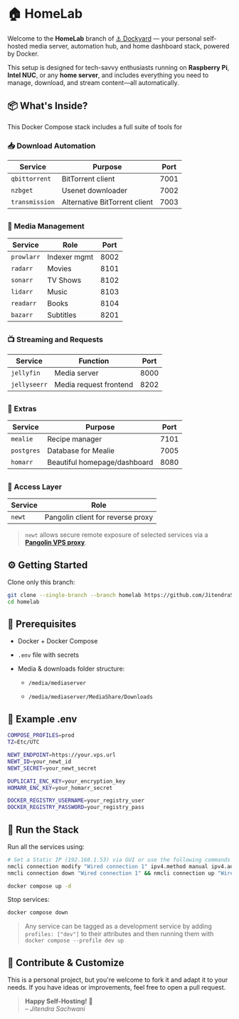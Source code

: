 # 🏠 HomeLab

Welcome to the **HomeLab** branch of [⚓ Dockyard](https://github.com/JitendraSachwani/dockyard) — your personal self-hosted media server, automation hub, and home dashboard stack, powered by Docker.

This setup is designed for tech-savvy enthusiasts running on **Raspberry Pi**, **Intel NUC**, or any **home server**, and includes everything you need to manage, download, and stream content—all automatically.

##

## 📦 What's Inside?

This Docker Compose stack includes a full suite of tools for

### 📥 Download Automation

| Service        | Purpose                       | Port |
| -------------- | ----------------------------- | ---- |
| `qbittorrent`  | BitTorrent client             | 7001 |
| `nzbget`       | Usenet downloader             | 7002 |
| `transmission` | Alternative BitTorrent client | 7003 |

##

### 📁 Media Management

| Service    | Role         | Port |
| ---------- | ------------ | ---- |
| `prowlarr` | Indexer mgmt | 8002 |
| `radarr`   | Movies       | 8101 |
| `sonarr`   | TV Shows     | 8102 |
| `lidarr`   | Music        | 8103 |
| `readarr`  | Books        | 8104 |
| `bazarr`   | Subtitles    | 8201 |

##

### 📺 Streaming and Requests

| Service      | Function               | Port |
| ------------ | ---------------------- | ---- |
| `jellyfin`   | Media server           | 8000 |
| `jellyseerr` | Media request frontend | 8202 |

##

### 🍴 Extras

| Service    | Purpose                      | Port |
| ---------- | ---------------------------- | ---- |
| `mealie`   | Recipe manager               | 7101 |
| `postgres` | Database for Mealie          | 7005 |
| `homarr`   | Beautiful homepage/dashboard | 8080 |

##

### 🔐 Access Layer

| Service | Role                              |
| ------- | --------------------------------- |
| `newt`  | Pangolin client for reverse proxy |

> `newt` allows secure remote exposure of selected services via a [**Pangolin VPS proxy**](https://github.com/JitendraSachwani/dockyard/tree/proxy).

##

## ⚙️ Getting Started

Clone only this branch:

```bash
git clone --single-branch --branch homelab https://github.com/JitendraSachwani/dockyard.git homelab
cd homelab
```

##

## 📌 Prerequisites

- Docker + Docker Compose

- `.env` file with secrets

- Media & downloads folder structure:

  - `/media/mediaserver`

  - `/media/mediaserver/MediaShare/Downloads`

##

## 🧪 Example .env

```bash
COMPOSE_PROFILES=prod
TZ=Etc/UTC

NEWT_ENDPOINT=https://your.vps.url
NEWT_ID=your_newt_id
NEWT_SECRET=your_newt_secret

DUPLICATI_ENC_KEY=your_encryption_key
HOMARR_ENC_KEY=your_homarr_secret

DOCKER_REGISTRY_USERNAME=your_registry_user
DOCKER_REGISTRY_PASSWORD=your_registry_pass

```

##

## 🚀 Run the Stack

Run all the services using:

```bash
# Set a Static IP (192.168.1.53) via GUI or use the following commands
nmcli connection modify "Wired connection 1" ipv4.method manual ipv4.addresses 192.168.1.53/24 ipv4.gateway 192.168.1.1 ipv4.dns "8.8.8.8 1.1.1.1"
nmcli connection down "Wired connection 1" && nmcli connection up "Wired connection 1"

docker compose up -d
```

Stop services:

```bash
docker compose down
```

> Any service can be tagged as a development service by adding `profiles: ["dev"]` to their attributes and then running them with `docker compose --profile dev up`

##

## 🤝 Contribute & Customize

This is a personal project, but you're welcome to fork it and adapt it to your needs. If you have ideas or improvements, feel free to open a pull request.

> **Happy Self-Hosting!** 🐳  
> _– Jitendra Sachwani_
